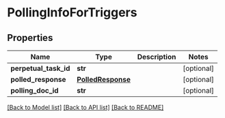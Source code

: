 # PollingInfoForTriggers

## Properties
Name | Type | Description | Notes
------------ | ------------- | ------------- | -------------
**perpetual_task_id** | **str** |  | [optional] 
**polled_response** | [**PolledResponse**](PolledResponse.md) |  | [optional] 
**polling_doc_id** | **str** |  | [optional] 

[[Back to Model list]](../README.md#documentation-for-models) [[Back to API list]](../README.md#documentation-for-api-endpoints) [[Back to README]](../README.md)

